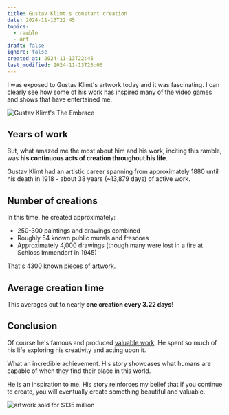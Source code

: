 ```yaml
---
title: Gustav Klimt's constant creation
date: 2024-11-13T22:45
topics:
  - ramble
  - art
draft: false
ignore: false
created_at: 2024-11-13T22:45
last_modified: 2024-11-13T23:06
---
```


I was exposed to Gustav Klimt's artwork today and it was fascinating. I can clearly see how some of his work has inspired many of the video games and shows that have entertained me.

![Gustav Klimt's The Embrace](https://upload.wikimedia.org/wikipedia/commons/thumb/8/8b/Gustav_Klimt_031.jpg/1024px-Gustav_Klimt_031.jpg)

## Years of work

But, what amazed me the most about him and his work, inciting this ramble, was **his continuous acts of creation throughout his life**.

Gustav Klimt had an artistic career spanning from approximately 1880 until his death in 1918 - about 38 years (~13,879 days) of active work.

## Number of creations

In this time, he created approximately:

- 250-300 paintings and drawings combined
- Roughly 54 known public murals and frescoes
- Approximately 4,000 drawings (though many were lost in a fire at Schloss Immendorf in 1945)

That's 4300 known pieces of artwork.

## Average creation time

This averages out to nearly **one creation every 3.22 days**!

## Conclusion

Of course he's famous and produced [valuable work](https://en.wikipedia.org/wiki/Gustav_Klimt#Posthumous_auction_history). He spent so much of his life exploring his creativity and acting upon it.

What an incredible achievement. His story showcases what humans are capable of when they find their place in this world.

He is an inspiration to me. His story reinforces my belief that if you continue to create, you will eventually create something beautiful and valuable.


![artwork sold for $135 million](https://upload.wikimedia.org/wikipedia/commons/thumb/1/18/Gustav_Klimt%2C_1907%2C_Adele_Bloch-Bauer_I%2C_Neue_Galerie_New_York.jpg/440px-Gustav_Klimt%2C_1907%2C_Adele_Bloch-Bauer_I%2C_Neue_Galerie_New_York.jpg)

